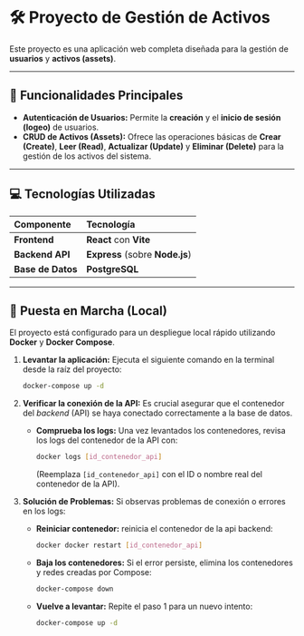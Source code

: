 # 🛠️ Proyecto de Gestión de Activos

Este proyecto es una aplicación web completa diseñada para la gestión de **usuarios** y **activos (assets)**.

---

## 🔑 Funcionalidades Principales

* **Autenticación de Usuarios:** Permite la **creación** y el **inicio de sesión (logeo)** de usuarios.
* **CRUD de Activos (Assets):** Ofrece las operaciones básicas de **Crear (Create)**, **Leer (Read)**, **Actualizar (Update)** y **Eliminar (Delete)** para la gestión de los activos del sistema.

---

## 💻 Tecnologías Utilizadas

| Componente | Tecnología |
| :--- | :--- |
| **Frontend** | **React** con **Vite** |
| **Backend API** | **Express** (sobre **Node.js**) |
| **Base de Datos** | **PostgreSQL** |

---

## 🚀 Puesta en Marcha (Local)

El proyecto está configurado para un despliegue local rápido utilizando **Docker** y **Docker Compose**.

1.  **Levantar la aplicación:** Ejecuta el siguiente comando en la terminal desde la raíz del proyecto:
    ```bash
    docker-compose up -d
    ```

2.  **Verificar la conexión de la API:** Es crucial asegurar que el contenedor del *backend* (API) se haya conectado correctamente a la base de datos.
    * **Comprueba los logs:** Una vez levantados los contenedores, revisa los logs del contenedor de la API con:
        ```bash
        docker logs [id_contenedor_api]
        ```
        (Reemplaza `[id_contenedor_api]` con el ID o nombre real del contenedor de la API).

3.  **Solución de Problemas:** Si observas problemas de conexión o errores en los logs:
    * **Reiniciar contenedor:** reinicia el contenedor de la api backend:
        ```bash
        docker docker restart [id_contenedor_api]
        ```
    * **Baja los contenedores:** Si el error persiste, elimina los contenedores y redes creadas por Compose:
        ```bash
        docker-compose down
        ```
    * **Vuelve a levantar:** Repite el paso 1 para un nuevo intento:
        ```bash
        docker-compose up -d
        ```